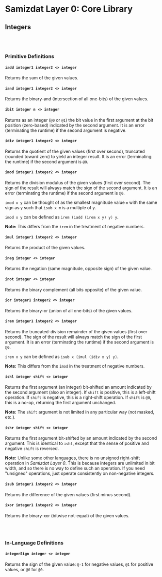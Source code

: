 Samizdat Layer 0: Core Library
==============================

Integers
--------

<br><br>
### Primitive Definitions

#### `iadd integer1 integer2 <> integer`

Returns the sum of the given values.

#### `iand integer1 integer2 <> integer`

Returns the binary-and (intersection of all one-bits) of the given values.

#### `ibit integer n <> integer`

Returns as an integer (`@0` or `@1`) the bit value in the first
argument at the bit position (zero-based) indicated by the second
argument. It is an error (terminating the runtime) if the second
argument is negative.

#### `idiv integer1 integer2 <> integer`

Returns the quotient of the given values (first over second),
truncated (rounded toward zero) to yield an integer result. It is an
error (terminating the runtime) if the second argument is `@0`.

#### `imod integer1 integer2 <> integer`

Returns the division modulus of the given values (first over
second). The sign of the result will always match the sign of the
second argument. It is an error (terminating the runtime) if the
second argument is `@0`.

`imod x y` can be thought of as the smallest magnitude value `m` with
the same sign as `y` such that `isub x m` is a multiple of `y`.

`imod x y` can be defined as `irem (iadd (irem x y) y) y`.

**Note:** This differs from the `irem` in the treatment of negative
numbers.

#### `imul integer1 integer2 <> integer`

Returns the product of the given values.

#### `ineg integer <> integer`

Returns the negation (same magnitude, opposite sign) of the given
value.

#### `inot integer <> integer`

Returns the binary complement (all bits opposite) of the given value.

#### `ior integer1 integer2 <> integer`

Returns the binary-or (union of all one-bits) of the given values.

#### `irem integer1 integer2 <> integer`

Returns the truncated-division remainder of the given values (first
over second). The sign of the result will always match the sign of the
first argument. It is an error (terminating the runtime) if the second
argument is `@0`.

`irem x y` can be defined as `isub x (imul (idiv x y) y)`.

**Note:** This differs from the `imod` in the treatment of negative
numbers.

#### `ishl integer shift <> integer`

Returns the first argument (an integer) bit-shifted an amount indicated
by the second argument (also an integer). If `shift` is positive, this
is a left-shift operation. If `shift` is negative, this is a right-shift
operation. If `shift` is `@0`, this is a no-op, returning the first
argument unchanged.

**Note:** The `shift` argument is not limited in any particular way (not
masked, etc.).

#### `ishr integer shift <> integer`

Returns the first argument bit-shifted by an amount indicated by the
second argument. This is identical to `ishl`, except that the sense of
positive and negative `shift` is reversed.

**Note:** Unlike some other languages, there is no unsigned right-shift
operation in *Samizdat Layer 0*. This is because integers are unlimited
in bit width, and so there is no way to define such an operation. If
you need "unsigned" operations, just operate consistently on
non-negative integers.

#### `isub integer1 integer2 <> integer`

Returns the difference of the given values (first minus second).

#### `ixor integer1 integer2 <> integer`

Returns the binary-xor (bitwise not-equal) of the given values.


<br><br>
### In-Language Definitions

#### `integerSign integer <> integer`

Returns the sign of the given value: `@-1` for negative values,
`@1` for positive values, or `@0` for `@0`.
